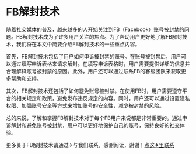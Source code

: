 # FB解封技术

随着社交媒体的普及，越来越多的人开始关注到FB（Facebook）账号被封禁的问题。FB解封技术成为了许多用户关注的焦点。为了帮助用户更好地了解FB解封技术，我们将在本文中简要介绍FB解封技术的一些重点内容。

首先，FB解封技术包括了用户如何申诉被封禁的账号。在账号被封禁后，用户可以通过填写申诉表格来请求解封。在填写申诉表格时，用户需要提供详细的信息并合理解释账号被封禁的原因。此外，用户还可以通过联系FB的客服团队来获取更多帮助和支持。

其次，FB解封技术还包括了如何避免账号被封禁。在使用FB时，用户需要遵守平台的相关规定和政策，避免发布违反规定的内容。同时，用户还可以通过设置隐私权限、加强账号安全等方式来增加账号的安全性，减少被封禁的风险。

总的来说，了解和掌握FB解封技术对于每个FB用户来说都是非常重要的。通过申诉解封和避免账号被封禁，用户可以更好地保护自己的账号，保持良好的社交体验。

更多关于FB解封技术请通过✈与我们联系，感谢阅读，谢谢！[点这✈里联系](https://ads.k02.cc)